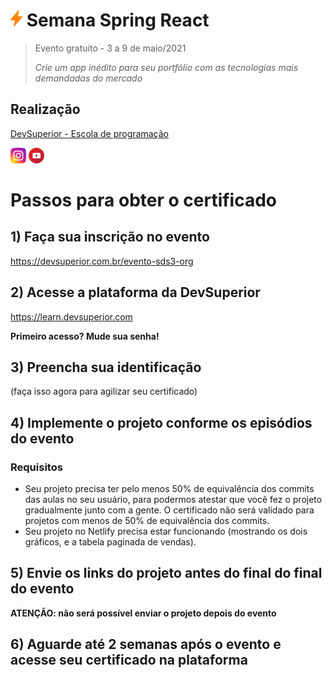 # ![DevSuperior logo](https://raw.githubusercontent.com/devsuperior/bds-assets/main/ds/devsuperior-logo-small.png) Semana Spring React
> Evento gratuito - 3 a 9 de maio/2021
> 
>  *Crie um app inédito para seu portfólio com as tecnologias mais demandadas do mercado*

## Realização
[DevSuperior - Escola de programação](https://devsuperior.com.br)

[![DevSuperior no Instagram](https://raw.githubusercontent.com/devsuperior/bds-assets/main/ds/ig-icon.png)](https://instagram.com/devsuperior.ig)
[![DevSuperior no Youtube](https://raw.githubusercontent.com/devsuperior/bds-assets/main/ds/yt-icon.png)](https://youtube.com/devsuperior)

# Passos para obter o certificado

## 1) Faça sua inscrição no evento

https://devsuperior.com.br/evento-sds3-org

## 2) Acesse a plataforma da DevSuperior

https://learn.devsuperior.com

**Primeiro acesso? Mude sua senha!**

## 3) Preencha sua identificação

(faça isso agora para agilizar seu certificado)

## 4) Implemente o projeto conforme os episódios do evento

### Requisitos
- Seu projeto precisa ter pelo menos 50% de equivalência dos commits das aulas no seu usuário, para podermos atestar que você fez o projeto gradualmente junto com a gente. O certificado não será validado para projetos com menos de 50% de equivalência dos commits.
- Seu projeto no Netlify precisa estar funcionando (mostrando os dois gráficos, e a tabela paginada de vendas).

## 5) Envie os links do projeto antes do final do final do evento

**ATENÇÃO: não será possível enviar o projeto depois do evento**

## 6) Aguarde até 2 semanas após o evento e acesse seu certificado na plataforma

